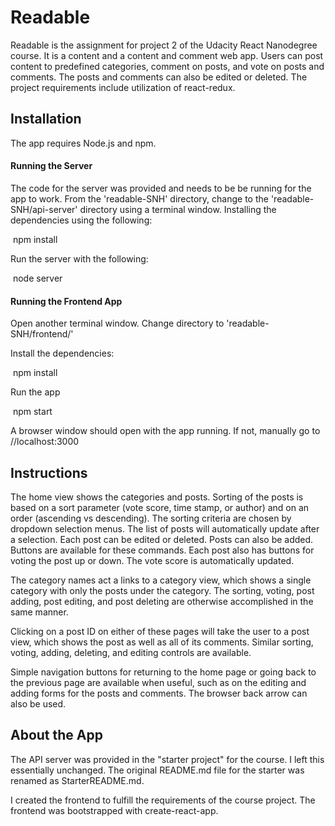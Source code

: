 # Readable

Readable is the assignment for project 2 of the Udacity React Nanodegree course. It is a content and a content and comment web app. Users can post content to predefined categories, comment on posts, and vote on posts and comments. The posts and comments can also be edited or deleted. The project requirements include utilization of react-redux.

## Installation

The app requires Node.js and npm. 

#### Running the Server

The code for the server was provided and needs to be be running for the app to work. From the 'readable-SNH' directory, change to the 'readable-SNH/api-server' directory using a terminal window. Installing the dependencies using the following:

​	npm install

Run the server with the following:

​	node server

#### Running the Frontend App

Open another terminal window. Change directory to 'readable-SNH/frontend/'

Install the dependencies:

​	npm install

Run the app

​	npm start

A browser window should open with the app running. If not, manually go to //localhost:3000

## Instructions

The home view shows the categories and posts. Sorting of the posts is based on a sort parameter (vote score, time stamp, or author) and on an order (ascending vs descending). The sorting criteria are chosen by dropdown selection menus. The list of posts will automatically update after a selection. Each post can be edited or deleted. Posts can also be added. Buttons are available for these commands. Each post also has buttons for voting the post up or down. The vote score is automatically updated.

The category names act a links to a category view, which shows a single category with only the posts under the category. The sorting, voting, post adding, post editing, and post deleting are otherwise accomplished in the same manner.

Clicking on a post ID on either of these pages will take the user to a post view, which shows the post as well as all of its comments. Similar sorting, voting, adding, deleting, and editing controls are available.

Simple navigation buttons for returning to the home page or going back to the previous page are available when useful, such as on the editing and adding forms for the posts and comments. The browser back arrow can also be used.

## About the App

The API server was provided in the "starter project" for the course. I left this essentially unchanged. The original README.md file for the starter was renamed as StarterREADME.md.

I created the frontend to fulfill the requirements of the course project. The frontend was bootstrapped with create-react-app.
